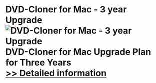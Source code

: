 # DVD-Cloner for Mac - 3 year Upgrade<br />![DVD-Cloner for Mac - 3 year Upgrade](https://mycommerce.akamaized.net/api/pimages/P300900337/BIG/300900337.JPG)<br />DVD-Cloner for Mac Upgrade Plan for Three Years<br />[>> Detailed information](https://secure.shareit.com/shareit/product.html?productid=300900337&affiliateid=200057808)